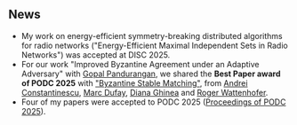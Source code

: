 ## News 

* My work on energy-efficient symmetry-breaking distributed algorithms for radio networks ("Energy-Efficient Maximal Independent Sets in Radio Networks") was accepted at DISC 2025.
* For our work "Improved Byzantine Agreement under an Adaptive Adversary" with [Gopal Pandurangan](https://sites.google.com/site/gopalpandurangan/home), we shared the **Best Paper award of PODC 2025** with ["Byzantine Stable Matching"](https://dl.acm.org/doi/10.1145/3732772.3733525), from [Andrei Constantinescu](https://andrei1998.github.io/), [Marc Dufay](https://disco.ethz.ch/members/mdufay), [Diana Ghinea](https://disco.ethz.ch/alumni/ghinead) and [Roger Wattenhofer](https://disco.ethz.ch/members/wroger). 
* Four of my papers were accepted to PODC 2025 ([Proceedings of PODC 2025](https://dl.acm.org/doi/proceedings/10.1145/3732772)).
